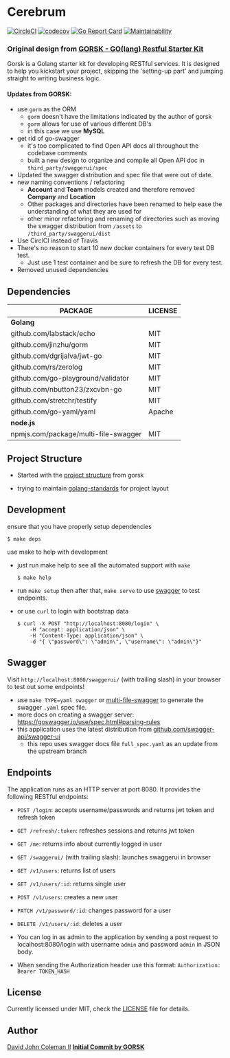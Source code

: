 # Cerebrum

[![CircleCI](https://circleci.com/gh/circleci/circleci-docs.svg?style=svg)](https://circleci.com/gh/johncoleman83/cerebrum)
[![codecov](https://codecov.io/gh/johncoleman83/cerebrum/branch/main/graph/badge.svg?token=oIta2VhQc8)](https://codecov.io/gh/johncoleman83/cerebrum)
[![Go Report Card](https://goreportcard.com/badge/github.com/johncoleman83/cerebrum)](https://goreportcard.com/report/github.com/johncoleman83/cerebrum)
[![Maintainability](https://api.codeclimate.com/v1/badges/a99a88d28ad37a79dbf6/maintainability)](https://codeclimate.com/github/codeclimate/codeclimate/maintainability)

### Original design from [GORSK - GO(lang) Restful Starter Kit](https://www.ribice.ba/refactoring-gorsk/)

Gorsk is a Golang starter kit for developing RESTful services. It is designed to help you kickstart your project, skipping the 'setting-up part' and jumping straight to writing business logic.

#### Updates from GORSK:

* use `gorm` as the ORM
  * `gorm` doesn't have the limitations indicated by the author of gorsk
  * `gorm` allows for use of various different DB's
  * in this case we use **MySQL**
* get rid of go-swagger
  * it's too complicated to find Open API docs all throughout the codebase comments
  * built a new design to organize and compile all Open API doc in `third_party/swaggerui/spec`
* Updated the swagger distribution and spec file that were out of date.
* new naming conventions / refactoring
  * **Account** and **Team** models created and therefore removed **Company** and **Location**
  * Other packages and directories have been renamed to help ease the understanding of what they are used for
  * other minor refactoring and renaming of directories such as moving the swagger distribution from `/assets` to `/third_party/swaggerui/dist`
* Use CirclCI instead of Travis
* There's no reason to start 10 new docker containers for every test DB test.
  * Just use 1 test container and be sure to refresh the DB for every test.
* Removed unused dependencies


## Dependencies

| PACKAGE                               | LICENSE |
|---------------------------------------|---------|
| **Golang**                            |         |
| github.com/labstack/echo              |   MIT   |
| github.com/jinzhu/gorm                |   MIT   |
| github.com/dgrijalva/jwt-go           |   MIT   |
| github.com/rs/zerolog                 |   MIT   |
| github.com/go-playground/validator    |   MIT   |
| github.com/nbutton23/zxcvbn-go        |   MIT   |
| github.com/stretchr/testify           |   MIT   |
| github.com/go-yaml/yaml               |  Apache |
| **node.js**                           |         |
| npmjs.com/package/multi-file-swagger  |   MIT   |

## Project Structure

* Started with the [project structure](https://github.com/ribice/gorsk#project-structure) from gorsk

* trying to maintain [golang-standards](https://github.com/golang-standards/project-layout) for project layout


## Development

ensure that you have properly setup dependencies

```
$ make deps
```

use make to help with development

* just run make help to see all the automated support with `make`
  ```
  $ make help
  ```

* run `make setup` then after that, `make serve` to use [swagger](https://github.com/johncoleman83/cerebrum#swagger) to test endpoints.

* or use `curl` to login with bootstrap data
  ```
  $ curl -X POST "http://localhost:8080/login" \
      -H "accept: application/json" \
      -H "Content-Type: application/json" \
      -d "{ \"password\": \"admin\", \"username\": \"admin\"}"
  ```

## Swagger

Visit `http://localhost:8080/swaggerui/` (with trailing slash) in your browser to test out some endpoints!

* use `make TYPE=yaml swagger` or [multi-file-swagger](https://www.npmjs.com/package/multi-file-swagger) to generate the swagger `.yaml` spec file.
* more docs on creating a swagger server: https://goswagger.io/use/spec.html#parsing-rules
* this application uses the latest distribution from [github.com/swagger-api/swagger-ui](https://github.com/swagger-api/swagger-ui/tree/master/dist)
  * this repo uses swagger docs file `full_spec.yaml` as an update from the
    upstream branch

## Endpoints

The application runs as an HTTP server at port 8080. It provides the following RESTful endpoints:

* `POST /login`: accepts username/passwords and returns jwt token and refresh token
* `GET /refresh/:token`: refreshes sessions and returns jwt token
* `GET /me`: returns info about currently logged in user
* `GET /swaggerui/` (with trailing slash): launches swaggerui in browser
* `GET /v1/users`: returns list of users
* `GET /v1/users/:id`: returns single user
* `POST /v1/users`: creates a new user
* `PATCH /v1/password/:id`: changes password for a user
* `DELETE /v1/users/:id`: deletes a user

* You can log in as admin to the application by sending a post request to localhost:8080/login with username `admin` and password `admin` in JSON body.

* When sending the Authorization header use this format: `Authorization: Bearer TOKEN_HASH`

## License

Currently licensed under MIT, check the [LICENSE](LICENSE.md) file for details.

## Author

[David John Coleman II](https://davidjohncoleman.com)
**[Initial Commit by GORSK](https://www.ribice.ba/refactoring-gorsk/)**
